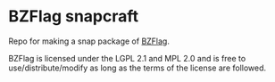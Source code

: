 # BZFlag snapcraft

Repo for making a snap package of [BZFlag](https://www.bzflag.org/).

BZFlag is licensed under the LGPL 2.1 and MPL 2.0 and is free to use/distribute/modify as long as the terms of the license are followed.

